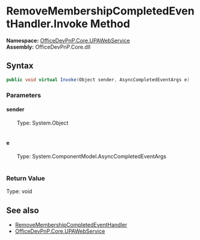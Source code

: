 # RemoveMembershipCompletedEventHandler.Invoke Method  
  

**Namespace:** [OfficeDevPnP.Core.UPAWebService](OfficeDevPnP.Core.UPAWebService.md)  
**Assembly:** OfficeDevPnP.Core.dll  
## Syntax
```C#
public void virtual Invoke(Object sender, AsyncCompletedEventArgs e)
```
### Parameters
#### sender  
&emsp;&emsp;Type: System.Object  
&emsp;&emsp;  

  

#### e  
&emsp;&emsp;Type: System.ComponentModel.AsyncCompletedEventArgs  
&emsp;&emsp;  

  

### Return Value
Type: void  

## See also
- [RemoveMembershipCompletedEventHandler](OfficeDevPnP.Core.UPAWebService.RemoveMembershipCompletedEventHandler.md) 
- [OfficeDevPnP.Core.UPAWebService](OfficeDevPnP.Core.UPAWebService.md) 
